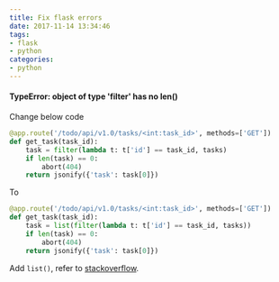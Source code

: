 ```yaml
---
title: Fix flask errors
date: 2017-11-14 13:34:46
tags: 
- flask
- python
categories: 
- python
---
```


#### TypeError: object of type 'filter' has no len()

Change below code

```python
@app.route('/todo/api/v1.0/tasks/<int:task_id>', methods=['GET'])
def get_task(task_id):
    task = filter(lambda t: t['id'] == task_id, tasks)
    if len(task) == 0:
        abort(404)
    return jsonify({'task': task[0]})
```

To

```python
@app.route('/todo/api/v1.0/tasks/<int:task_id>', methods=['GET'])
def get_task(task_id):
    task = list(filter(lambda t: t['id'] == task_id, tasks))
    if len(task) == 0:
        abort(404)
    return jsonify({'task': task[0]})
```

Add `list()`, refer to [stackoverflow](https://stackoverflow.com/questions/19182188/how-to-find-the-length-of-a-filter-object-in-python).
